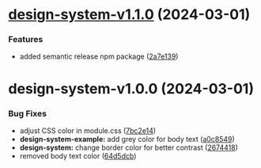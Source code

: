 # [design-system-v1.1.0](https://github.com/vale-c/semantic-release-monorepo/compare/1.0.0...1.1.0) (2024-03-01)


### Features

* added semantic release npm package ([2a7e139](https://github.com/vale-c/semantic-release-monorepo/commit/2a7e139ff1c87e4e80695d641795034801522c33))

# design-system-v1.0.0 (2024-03-01)


### Bug Fixes

* adjust CSS color in module.css ([7bc2e14](https://github.com/vale-c/semantic-release-monorepo/commit/7bc2e14b313829adf4d39fc57e4c4be154e665d0))
* **design-system-example:** add grey color for body text ([a0c8549](https://github.com/vale-c/semantic-release-monorepo/commit/a0c8549f8be7f52bbe055ab24372abe116d0be27))
* **design-system:** change border color for better contrast ([2674418](https://github.com/vale-c/semantic-release-monorepo/commit/26744187a6cec510fd03fd152d430b171488ef26))
* removed body text color ([64d5dcb](https://github.com/vale-c/semantic-release-monorepo/commit/64d5dcb92f0b1d7e3452dada81f906f1456c67d3))

